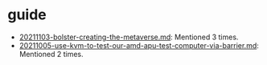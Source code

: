 # guide
- [20211103-bolster-creating-the-metaverse.md](http://127.0.0.1:5002/view_item/2396c10d30f016792fb3026164921330b8e5381608ba49bebb1acb3802f3c8fd): Mentioned 3 times.
- [20211005-use-kvm-to-test-our-amd-apu-test-computer-via-barrier.md](http://127.0.0.1:5002/view_item/91073b873a3c3b27c88f4abc76195998094735296d451bb425766ec15642205c): Mentioned 2 times.
